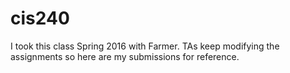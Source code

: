 # cis240

I took this class Spring 2016 with Farmer. TAs keep modifying the assignments so here are my submissions for reference.
